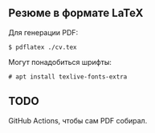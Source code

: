 ## Резюме в формате LaTeX
Для генерации PDF:
```
$ pdflatex ./cv.tex
```
Могут понадобиться шрифты:<br />
```
# apt install texlive-fonts-extra
``` 

## TODO
GitHub Actions, чтобы сам PDF собирал.
